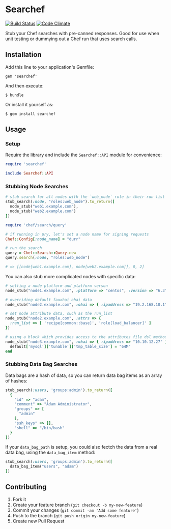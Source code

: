 # Searchef

[![Build Status](https://travis-ci.org/fnichol/searchef.png?branch=master)](https://travis-ci.org/fnichol/searchef)
[![Code Climate](https://codeclimate.com/github/fnichol/searchef.png)](https://codeclimate.com/github/fnichol/searchef)

Stub your Chef searches with pre-canned responses. Good for use when unit
testing or dummying out a Chef run that uses search calls.

## Installation

Add this line to your application's Gemfile:

    gem 'searchef'

And then execute:

    $ bundle

Or install it yourself as:

    $ gem install searchef

## Usage

### Setup

Require the library and include the `Searchef::API` module for convenience:

```ruby
require 'searchef'

include Searchef::API
```

### Stubbing Node Searches

```ruby
# stub search for all nodes with the `web_node` role in their run list
stub_search(:node, "roles:web_node").to_return([
  node_stub("web1.example.com"),
  node_stub("web2.example.com")
])

require 'chef/search/query'

# if running in pry, let's set a node name for signing requests
Chef::Config[:node_name] = "durr"

# run the search
query = Chef::Search::Query.new
query.search(:node, "roles:web_node")

# => [[node[web1.example.com], node[web2.example.com]], 0, 2]
```

You can also stub more complicated nodes with specific data:

```ruby
# setting a node platform and platform verson
node_stub("node1.example.com", :platform => "centos", :version => "6.3")

# overriding default fauxhai ohai data
node_stub("node2.example.com", :ohai => { :ipaddress => "19.2.168.10.1" })

# set node attribute data, such as the run_list
node_stub("node2.example.com", :attrs => {
  :run_list => [ 'recipe[common::base]', 'role[load_balancer]' ]
})

# using a block which provides access to the attributes file dsl methods
node_stub("node3.example.com", :ohai => { :ipaddress => "10.10.12.27" }) do
  default['mysql']['tunable']['tmp_table_size'] = "64M"
end
```

### Stubbing Data Bag Searches

Data bags are a hash of data, so you can return data bag items as an array of
hashes:

```ruby
stub_search(:users, 'groups:admin').to_return([
  {
    "id" => "adam",
    "comment" => "Adam Administrator",
    "groups" => [
      "admin"
    ],
    "ssh_keys" => [],
    "shell" => "/bin/bash"
  }
])
```

If your `data_bag_path` is setup, you could also fectch the data from a real
data bag, using the `data_bag_item` method:

```ruby
stub_search(:users, 'groups:admin').to_return([
  data_bag_item("users", "adam")
])
```

## Contributing

1. Fork it
2. Create your feature branch (`git checkout -b my-new-feature`)
3. Commit your changes (`git commit -am 'Add some feature'`)
4. Push to the branch (`git push origin my-new-feature`)
5. Create new Pull Request
